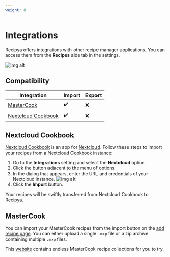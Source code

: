 ```yaml
---
weight: 8
---
```


# Integrations

Recipya offers integrations with other recipe manager applications. You can access them from the **Recipes** side tab
in the settings.

![img alt](/img/features/settings-integrations.png)

## Compatibility

| Integration                                                    | Import             | Export |
|----------------------------------------------------------------|--------------------|--------|
| [MasterCook](https://www.mastercook.com)                       | :heavy_check_mark: | :x:    |
| [Nextcloud Cookbook](https://apps.nextcloud.com/apps/cookbook) | :heavy_check_mark: | :x:    |

## Nextcloud Cookbook

[Nextcloud Cookbook](https://github.com/nextcloud/cookbook) is an app for [Nextcloud](https://nextcloud.com/). 
Follow these steps to import your recipes from a Nextcloud Cookbook instance:

1. Go to the **Integrations** setting and select the **Nextcloud** option.
2. Click the button adjacent to the menu of options.
3. In the dialog that appears, enter the URL and credentials of your Nextcloud instance.
   ![img alt](/img/features/settings-integrations-nextcloud.png)
4. Click the **Import** button.

Your recipes will be swiftly transferred from Nextcloud Cookbook to Recipya.

## MasterCook

You can import your MasterCook recipes from the import button on the 
[add recipe page](/docs/features/recipes/add#import). You can either upload a single `.mxp` file or a zip archive 
containing multiple `.mxp` files.

This [website](https://www.grassrootsrecipes.com/) contains endless MasterCook recipe collections for you to try.
